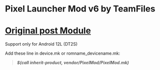 # Pixel Launcher Mod v6 by TeamFiles
# [Original post Module](https://t.me/modulesrepo/3166)
Support only for Android 12L (DT2S)

Add these line in device.mk or romname_devicename.mk:
>**_$(call inherit-product, vendor/PixelMod/PixelMod.mk)_**
